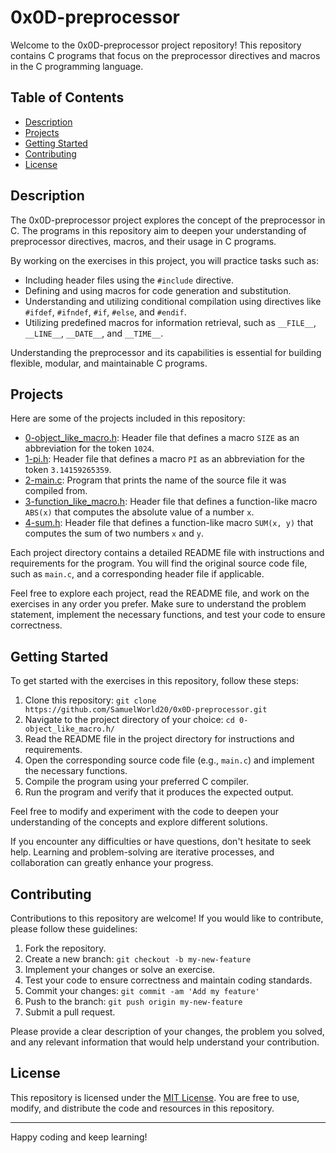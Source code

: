 # 0x0D-preprocessor

Welcome to the 0x0D-preprocessor project repository! This repository contains C programs that focus on the preprocessor directives and macros in the C programming language.

## Table of Contents

- [Description](#description)
- [Projects](#projects)
- [Getting Started](#getting-started)
- [Contributing](#contributing)
- [License](#license)

## Description

The 0x0D-preprocessor project explores the concept of the preprocessor in C. The programs in this repository aim to deepen your understanding of preprocessor directives, macros, and their usage in C programs.

By working on the exercises in this project, you will practice tasks such as:

- Including header files using the `#include` directive.
- Defining and using macros for code generation and substitution.
- Understanding and utilizing conditional compilation using directives like `#ifdef`, `#ifndef`, `#if`, `#else`, and `#endif`.
- Utilizing predefined macros for information retrieval, such as `__FILE__`, `__LINE__`, `__DATE__`, and `__TIME__`.

Understanding the preprocessor and its capabilities is essential for building flexible, modular, and maintainable C programs.

## Projects

Here are some of the projects included in this repository:

- [0-object_like_macro.h](./0-object_like_macro.h/): Header file that defines a macro `SIZE` as an abbreviation for the token `1024`.
- [1-pi.h](./1-pi.h/): Header file that defines a macro `PI` as an abbreviation for the token `3.14159265359`.
- [2-main.c](./2-main.c/): Program that prints the name of the source file it was compiled from.
- [3-function_like_macro.h](./3-function_like_macro.h/): Header file that defines a function-like macro `ABS(x)` that computes the absolute value of a number `x`.
- [4-sum.h](./4-sum.h/): Header file that defines a function-like macro `SUM(x, y)` that computes the sum of two numbers `x` and `y`.

Each project directory contains a detailed README file with instructions and requirements for the program. You will find the original source code file, such as `main.c`, and a corresponding header file if applicable.

Feel free to explore each project, read the README file, and work on the exercises in any order you prefer. Make sure to understand the problem statement, implement the necessary functions, and test your code to ensure correctness.

## Getting Started

To get started with the exercises in this repository, follow these steps:

1. Clone this repository: `git clone https://github.com/SamuelWorld20/0x0D-preprocessor.git`
2. Navigate to the project directory of your choice: `cd 0-object_like_macro.h/`
3. Read the README file in the project directory for instructions and requirements.
4. Open the corresponding source code file (e.g., `main.c`) and implement the necessary functions.
5. Compile the program using your preferred C compiler.
6. Run the program and verify that it produces the expected output.

Feel free to modify and experiment with the code to deepen your understanding of the concepts and explore different solutions.

If you encounter any difficulties or have questions, don't hesitate to seek help. Learning and problem-solving are iterative processes, and collaboration can greatly enhance your progress.

## Contributing

Contributions to this repository are welcome! If you would like to contribute, please follow these guidelines:

1. Fork the repository.
2. Create a new branch: `git checkout -b my-new-feature`
3. Implement your changes or solve an exercise.
4. Test your code to ensure correctness and maintain coding standards.
5. Commit your changes: `git commit -am 'Add my feature'`
6. Push to the branch: `git push origin my-new-feature`
7. Submit a pull request.

Please provide a clear description of your changes, the problem you solved, and any relevant information that would help understand your contribution.

## License

This repository is licensed under the [MIT License](LICENSE). You are free to use, modify, and distribute the code and resources in this repository.

---

Happy coding and keep learning!

